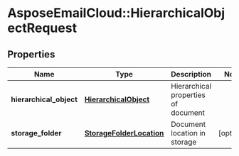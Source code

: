 # AsposeEmailCloud::HierarchicalObjectRequest

## Properties
Name | Type | Description | Notes
------------ | ------------- | ------------- | -------------
**hierarchical_object** | [**HierarchicalObject**](HierarchicalObject.md) | Hierarchical properties of document | 
**storage_folder** | [**StorageFolderLocation**](StorageFolderLocation.md) | Document location in storage | [optional] 


